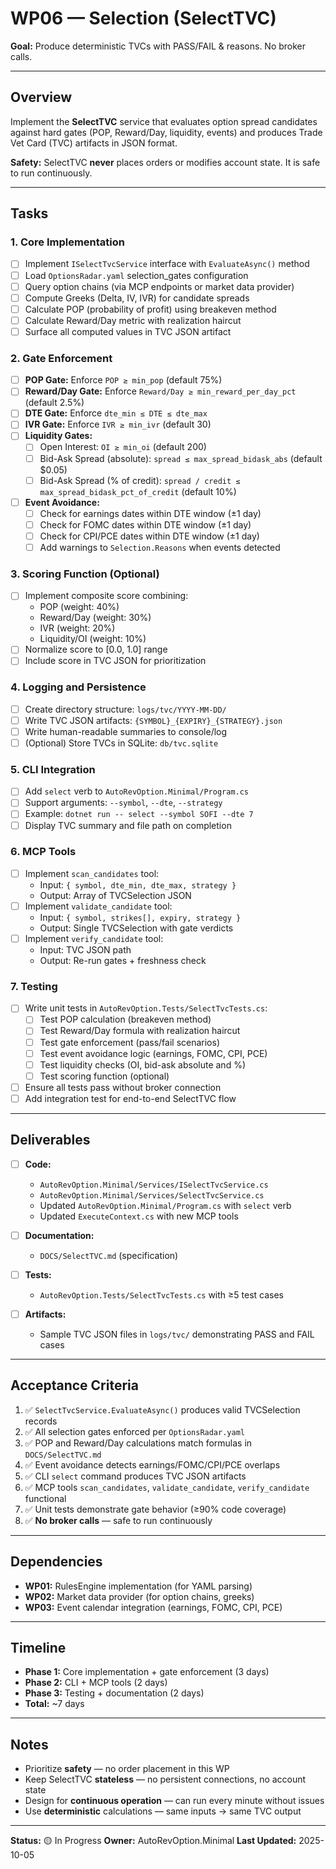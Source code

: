 # WP06 — Selection (SelectTVC)
**Goal:** Produce deterministic TVCs with PASS/FAIL & reasons. No broker calls.

---

## Overview

Implement the **SelectTVC** service that evaluates option spread candidates against hard gates (POP, Reward/Day, liquidity, events) and produces Trade Vet Card (TVC) artifacts in JSON format.

**Safety:** SelectTVC **never** places orders or modifies account state. It is safe to run continuously.

---

## Tasks

### 1. Core Implementation

- [ ] Implement `ISelectTvcService` interface with `EvaluateAsync()` method
- [ ] Load `OptionsRadar.yaml` selection_gates configuration
- [ ] Query option chains (via MCP endpoints or market data provider)
- [ ] Compute Greeks (Delta, IV, IVR) for candidate spreads
- [ ] Calculate POP (probability of profit) using breakeven method
- [ ] Calculate Reward/Day metric with realization haircut
- [ ] Surface all computed values in TVC JSON artifact

### 2. Gate Enforcement

- [ ] **POP Gate:** Enforce `POP ≥ min_pop` (default 75%)
- [ ] **Reward/Day Gate:** Enforce `Reward/Day ≥ min_reward_per_day_pct` (default 2.5%)
- [ ] **DTE Gate:** Enforce `dte_min ≤ DTE ≤ dte_max`
- [ ] **IVR Gate:** Enforce `IVR ≥ min_ivr` (default 30)
- [ ] **Liquidity Gates:**
  - [ ] Open Interest: `OI ≥ min_oi` (default 200)
  - [ ] Bid-Ask Spread (absolute): `spread ≤ max_spread_bidask_abs` (default $0.05)
  - [ ] Bid-Ask Spread (% of credit): `spread / credit ≤ max_spread_bidask_pct_of_credit` (default 10%)
- [ ] **Event Avoidance:**
  - [ ] Check for earnings dates within DTE window (±1 day)
  - [ ] Check for FOMC dates within DTE window (±1 day)
  - [ ] Check for CPI/PCE dates within DTE window (±1 day)
  - [ ] Add warnings to `Selection.Reasons` when events detected

### 3. Scoring Function (Optional)

- [ ] Implement composite score combining:
  - POP (weight: 40%)
  - Reward/Day (weight: 30%)
  - IVR (weight: 20%)
  - Liquidity/OI (weight: 10%)
- [ ] Normalize score to [0.0, 1.0] range
- [ ] Include score in TVC JSON for prioritization

### 4. Logging and Persistence

- [ ] Create directory structure: `logs/tvc/YYYY-MM-DD/`
- [ ] Write TVC JSON artifacts: `{SYMBOL}_{EXPIRY}_{STRATEGY}.json`
- [ ] Write human-readable summaries to console/log
- [ ] (Optional) Store TVCs in SQLite: `db/tvc.sqlite`

### 5. CLI Integration

- [ ] Add `select` verb to `AutoRevOption.Minimal/Program.cs`
- [ ] Support arguments: `--symbol`, `--dte`, `--strategy`
- [ ] Example: `dotnet run -- select --symbol SOFI --dte 7`
- [ ] Display TVC summary and file path on completion

### 6. MCP Tools

- [ ] Implement `scan_candidates` tool:
  - Input: `{ symbol, dte_min, dte_max, strategy }`
  - Output: Array of TVCSelection JSON
- [ ] Implement `validate_candidate` tool:
  - Input: `{ symbol, strikes[], expiry, strategy }`
  - Output: Single TVCSelection with gate verdicts
- [ ] Implement `verify_candidate` tool:
  - Input: TVC JSON path
  - Output: Re-run gates + freshness check

### 7. Testing

- [ ] Write unit tests in `AutoRevOption.Tests/SelectTvcTests.cs`:
  - [ ] Test POP calculation (breakeven method)
  - [ ] Test Reward/Day formula with realization haircut
  - [ ] Test gate enforcement (pass/fail scenarios)
  - [ ] Test event avoidance logic (earnings, FOMC, CPI, PCE)
  - [ ] Test liquidity checks (OI, bid-ask absolute and %)
  - [ ] Test scoring function (optional)
- [ ] Ensure all tests pass without broker connection
- [ ] Add integration test for end-to-end SelectTVC flow

---

## Deliverables

- [ ] **Code:**
  - `AutoRevOption.Minimal/Services/ISelectTvcService.cs`
  - `AutoRevOption.Minimal/Services/SelectTvcService.cs`
  - Updated `AutoRevOption.Minimal/Program.cs` with `select` verb
  - Updated `ExecuteContext.cs` with new MCP tools

- [ ] **Documentation:**
  - `DOCS/SelectTVC.md` (specification)

- [ ] **Tests:**
  - `AutoRevOption.Tests/SelectTvcTests.cs` with ≥5 test cases

- [ ] **Artifacts:**
  - Sample TVC JSON files in `logs/tvc/` demonstrating PASS and FAIL cases

---

## Acceptance Criteria

1. ✅ `SelectTvcService.EvaluateAsync()` produces valid TVCSelection records
2. ✅ All selection gates enforced per `OptionsRadar.yaml`
3. ✅ POP and Reward/Day calculations match formulas in `DOCS/SelectTVC.md`
4. ✅ Event avoidance detects earnings/FOMC/CPI/PCE overlaps
5. ✅ CLI `select` command produces TVC JSON artifacts
6. ✅ MCP tools `scan_candidates`, `validate_candidate`, `verify_candidate` functional
7. ✅ Unit tests demonstrate gate behavior (≥90% code coverage)
8. ✅ **No broker calls** — safe to run continuously

---

## Dependencies

- **WP01:** RulesEngine implementation (for YAML parsing)
- **WP02:** Market data provider (for option chains, greeks)
- **WP03:** Event calendar integration (earnings, FOMC, CPI, PCE)

---

## Timeline

- **Phase 1:** Core implementation + gate enforcement (3 days)
- **Phase 2:** CLI + MCP tools (2 days)
- **Phase 3:** Testing + documentation (2 days)
- **Total:** ~7 days

---

## Notes

- Prioritize **safety** — no order placement in this WP
- Keep SelectTVC **stateless** — no persistent connections, no account state
- Design for **continuous operation** — can run every minute without issues
- Use **deterministic** calculations — same inputs → same TVC output

---

**Status:** 🟡 In Progress
**Owner:** AutoRevOption.Minimal
**Last Updated:** 2025-10-05

